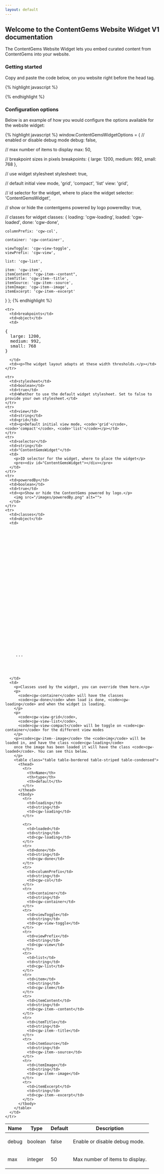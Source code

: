 ```yaml
---
layout: default
---
```


## Welcome to the ContentGems Website Widget V1 documentation

The ContentGems Website Widget lets you embed curated content from
ContentGems into your website.

### Getting started

Copy and paste the code below, on you website right before the head tag.


{% highlight javascript %}
<div id="ContentGemsWidget"></div>

<script>
window.ContentGemsWidgetOptions = {
  feed_id: 'YOUR_FEED_ID'
}

!function(){function t(){var t=a.createElement("script");t.type="text/javascript",t.async=!0,t.src="https://assets.contentgems.com/website-widget/1.1.0/website-widget.js";var e=a.getElementsByTagName("script")[0];e.parentNode.insertBefore(t,e)}var e=window,a=document;e.attachEvent?e.attachEvent("onload",t):e.addEventListener("load",t,!1)}();
</script>
{% endhighlight %}


### Configuration options

Below is an example of how you would configure the options available for the website widget:

{% highlight javascript %}
window.ContentGemsWidgetOptions = {
  // enabled or disable debug mode
  debug: false,

  // max number of items to display
  max: 50,

  // breakpoint sizes in pixels
  breakpoints: {
    large: 1200,
    medium: 992,
    small: 768
  },

  // use widget stylesheet
  stylesheet: true,

  // default initial view mode, 'grid', 'compact', 'list'
  view: 'grid',

  // id selector for the widget, where to place the widget
  selector: 'ContentGemsWidget',

  // show or hide the contentgems powered by logo
  poweredby: true,

  // classes for widget
  classes: {
    loading: 'cgw-loading',
    loaded: 'cgw-loaded',
    done: 'cgw-done',

    columnPrefix: 'cgw-col',

    container: 'cgw-container',

    viewToggle: 'cgw-view-toggle',
    viewPrefix: 'cgw-view',

    list: 'cgw-list',

    item: 'cgw-item',
    itemContent: "cgw-item--content",
    itemTitle: 'cgw-item--title',
    itemSource: 'cgw-item--source',
    itemImage: 'cgw-item--image',
    itemExcerpt: 'cgw-item--excerpt'
  }
};
{% endhighlight %}

<div class="table-responsive">
<table class="table table-bordered table-striped">
  <thead>
    <tr>
      <th>Name</th>
      <th>Type</th>
      <th>Default</th>
      <th>Description</th>
    </tr>
  </thead>
  <tbody>
    <tr>
      <td>debug</td>
      <td>boolean</td>
      <td>false</td>
      <td><p>Enable or disable debug mode.</p></td>
    </tr>
    <tr>
      <td>max</td>
      <td>integer</td>
      <td>50</td>
      <td><p>Max number of items to display.</p></td>
    </tr>

    <tr>
      <td>breakpoints</td>
      <td>object</td>
      <td>
<pre>{
  large: 1200,
  medium: 992,
  small: 768
}</pre>
      </td>
      <td><p>The widget layout adapts at these width thresholds.</p></td>
    </tr>

    <tr>
      <td>stylesheet</td>
      <td>boolean</td>
      <td>true</td>
      <td>Whether to use the default widget stylesheet. Set to false to provide your own stylesheet.</td>
    </tr>
    <tr>
      <td>view</td>
      <td>string</td>
      <td>grid</td>
      <td><p>Default initial view mode, <code>'grid'</code>, <code>'compact'</code>, <code>'list'</code></p></td>
    </tr>
    <tr>
      <td>selector</td>
      <td>string</td>
      <td>"ContentGemsWidget"</td>
      <td>
        <p>ID selector for the widget, where to place the widget</p>
        <pre><div id="ContentGemsWidget"></div></pre>
      </td>
    </tr>
    <tr>
      <td>poweredBy</td>
      <td>boolean</td>
      <td>true</td>
      <td><p>Show or hide the ContentGems powered by logo.</p>
        <img src="/images/poweredBy.png" alt="">
      </td>
    </tr>
    <tr>
      <td>classes</td>
      <td>object</td>
      <td>
<pre><div class="cgw-container">
  <div class="cgw-list">

    <div class="cgw-item cgw-col-3">
      <a>
        <div class="cgw-item--image">
          <img class="cgw-loaded"></div>
        <div class="cgw-item--title"></div>
        <div class="cgw-item--source">
          <img/>
          <span></span>
        </div>
        <div class="cgw-item--excerpt"></div>
      </a>
    </div>

    ...

  </div>
</div></pre>
      </td>
      <td>
        <p>Classes used by the widget, you can override them here.</p>
        <p>
          <code>cgw-container</code> will have the classes
          <code>cgw-done</code> when load is done, <code>cgw-loading</code> and when the widget is loading.
        </p>
        <p>
          <code>cgw-view-grid</code>,
          <code>cgw-view-list</code>,
          <code>cgw-view-compact</code> will be toggle on <code>cgw-container</code> for the different view modes
        </p>
        <p><code>cgw-item--image</code> the <code>img</code> will be loaded in, and have the class <code>cgw-loading</code>
        once the image has been loaded it will have the class <code>cgw-loaded</code>. You can see this below.
        </p>
        <table class="table table-bordered table-striped table-condensed">
          <thead>
            <tr>
              <th>Name</th>
              <th>type</th>
              <th>default</th>
            </tr>
          </thead>
          <tbody>
            <tr>
              <td>loading</td>
              <td>string</td>
              <td>cgw-loading</td>
            </tr>

            <tr>
              <td>loaded</td>
              <td>string</td>
              <td>cgw-loading</td>
            </tr>
            <tr>
              <td>done</td>
              <td>string</td>
              <td>cgw-done</td>
            </tr>
            <tr>
              <td>columnPrefix</td>
              <td>string</td>
              <td>cgw-col</td>
            </tr>
            <tr>
              <td>container</td>
              <td>string</td>
              <td>cgw-container</td>
            </tr>
            <tr>
              <td>viewToggle</td>
              <td>string</td>
              <td>cgw-view-toggle</td>
            </tr>
            <tr>
              <td>viewPrefix</td>
              <td>string</td>
              <td>cgw-view</td>
            </tr>
            <tr>
              <td>list</td>
              <td>string</td>
              <td>cgw-list</td>
            </tr>
            <tr>
              <td>item</td>
              <td>string</td>
              <td>cgw-item</td>
            </tr>
            <tr>
              <td>itemContent</td>
              <td>string</td>
              <td>cgw-item--content</td>
            </tr>
            <tr>
              <td>itemTitle</td>
              <td>string</td>
              <td>cgw-item--title</td>
            </tr>
            <tr>
              <td>itemSource</td>
              <td>string</td>
              <td>cgw-item--source</td>
            </tr>
            <tr>
              <td>itemImage</td>
              <td>string</td>
              <td>cgw-item--image</td>
            </tr>
            <tr>
              <td>itemExcerpt</td>
              <td>string</td>
              <td>cgw-item--excerpt</td>
            </tr>
          </tbody>
        </table>
      </td>
    </tr>
  </tbody>
</table>
</div>
